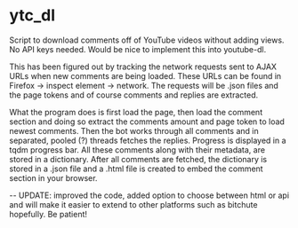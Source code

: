 # ytc_dl
Script to download comments off of YouTube videos without adding views. No API keys needed. Would be nice to implement this into youtube-dl.

This has been figured out by tracking the network requests sent to AJAX URLs when new comments are being loaded. These URLs can be found in Firefox -> inspect element -> network. The requests will be .json files and the page tokens and of course comments and replies are extracted. 

What the program does is first load the page, then load the comment section and doing so extract the comments amount and page token to load newest comments. Then the bot works through all comments and in separated, pooled (?) threads fetches the replies. Progress is displayed in a tqdm progress bar. All these comments along with their metadata, are stored in a dictionary. After all comments are fetched, the dictionary is stored in a .json file and a .html file is created to embed the comment section in your browser. 

-- UPDATE: improved the code, added option to choose between html or api and will make it easier to extend to other platforms such as bitchute hopefully. Be patient!


